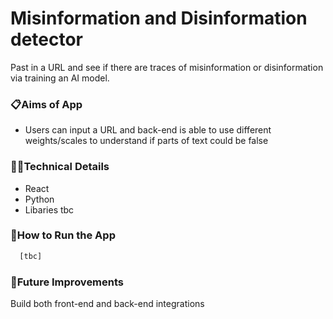 # Misinformation and Disinformation detector 
Past in a URL and see if there are traces of misinformation or disinformation via training an AI model.

### 📋Aims of App
- Users can input a URL and back-end is able to use different weights/scales to understand if parts of text could be false
  
### 👩‍💻Technical Details

- React
- Python
- Libaries tbc

### 🔧How to Run the App

```bash
  [tbc]
```

### 💭Future Improvements
Build both front-end and back-end integrations 
